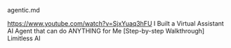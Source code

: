 agentic.md

https://www.youtube.com/watch?v=SjxYuaq3hFU
I Built a Virtual Assistant AI Agent that can do ANYTHING for Me [Step-by-step Walkthrough]
Limitless AI

